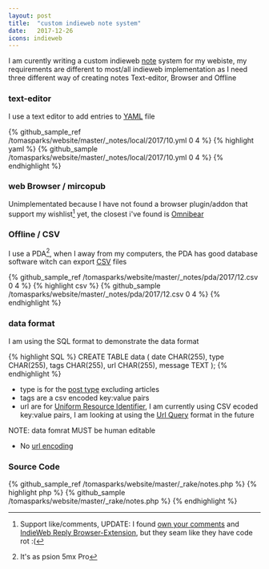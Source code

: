 ```yaml
---
layout: post
title:  "custom indieweb note system"
date:   2017-12-26
icons: indieweb
---
```


I am curently writing a custom indieweb [note](https://indieweb.org/note) system for my webiste, my requirements are different to most/all indieweb implementation as I need three different way of creating notes Text-editor, Browser and Offline

### text-editor ###

I use a text editor to add entries to [YAML](https://en.wikipedia.org/wiki/YAML) file

{% github_sample_ref /tomasparks/website/master/_notes/local/2017/10.yml 0 4 %}
{% highlight yaml %}
{% github_sample /tomasparks/website/master/_notes/local/2017/10.yml 0 4 %}
{% endhighlight %}

### web Browser / mircopub ###

Unimplementated because I have not found a browser plugin/addon that support my wishlist[^2] yet, the closest i've found is [Omnibear](https://indieweb.org/Omnibear)

### Offline / CSV ###

I use a PDA[^1], when I away from my computers, the PDA has good database software witch can export [CSV](https://en.wikipedia.org/wiki/Comma-separated_values) files

{% github_sample_ref /tomasparks/website/master/_notes/pda/2017/12.csv  0 4 %}
{% highlight csv %}
{% github_sample /tomasparks/website/master/_notes/pda/2017/12.csv 0 4 %}
{% endhighlight %}

### data format ###

I am using the SQL format to demonstrate the data format

{% highlight SQL %}
CREATE TABLE data (
	date CHAR(255),
    type CHAR(255),
    tags CHAR(255),
    url CHAR(255),
    message TEXT
);
{% endhighlight %}

 * type is for the [post type](https://indieweb.org/posts#Kinds_of_Posts) excluding articles
 * tags are a csv encoded key:value pairs
 * url are for [Uniform Resource Identifier](https://en.wikipedia.org/wiki/Uniform_Resource_Identifier), I am currently using CSV ecoded key:value pairs, I am looking at using the [Url Query](https://en.wikipedia.org/wiki/Query_string) format in the future

NOTE: data fomrat MUST be human editable
 * No [url encoding](https://en.wikipedia.org/wiki/Percent-encoding)
 
### Source Code ###

{% github_sample_ref /tomasparks/website/master/_rake/notes.php %}
{% highlight php %}
{% github_sample /tomasparks/website/master/_rake/notes.php %}
{% endhighlight %}

[^1]: It's as psion 5mx Pro
[^2]: Support like/comments, UPDATE: I found [own your comments](https://github.com/barnabywalters/own-your-comments) and [IndieWeb Reply Browser-Extension](https://github.com/barnabywalters/IndieWeb-Reply-Browser-Extension), but they seam like they have code rot :(
